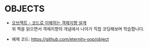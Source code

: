 <br />     

# OBJECTS   

* [오브젝트 - 코드로 이해하는 객체지향 설계](http://www.kyobobook.co.kr/product/detailViewKor.laf?ejkGb=KOR&mallGb=KOR&barcode=9791158391409&orderClick=LAG&Kc=)      
위 책을 읽으면서 객체지향의 개념에서 나아가 직접 코딩해보며 학습합니다.     


* 예제 코드: <https://github.com/eternity-oop/object>       
<br />     